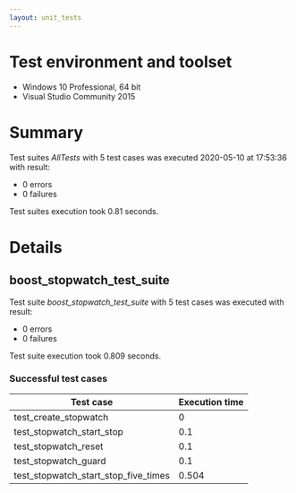 ```yaml
---
layout: unit_tests
---
```


# Test environment and toolset 

* Windows 10 Professional, 64 bit
* Visual Studio Community 2015

# Summary

Test suites *AllTests* with 5 test cases was executed 2020-05-10 at 17:53:36 with result:

* 0 errors
* 0 failures

Test suites execution took 0.81 seconds.

# Details

## boost_stopwatch_test_suite

Test suite *boost_stopwatch_test_suite* with 5 test cases was executed with result:

* 0 errors
* 0 failures

Test suite execution took 0.809 seconds.

### Successful test cases

Test case|Execution time
-|-
test_create_stopwatch | 0
test_stopwatch_start_stop | 0.1
test_stopwatch_reset | 0.1
test_stopwatch_guard | 0.1
test_stopwatch_start_stop_five_times | 0.504
